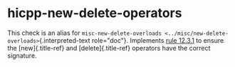 # hicpp-new-delete-operators

This check is an alias for
`misc-new-delete-overloads <../misc/new-delete-overloads>`{.interpreted-text
role="doc"}. Implements [rule
12.3.1](https://www.perforce.com/resources/qac/high-integrity-cpp-coding-standard/special-member-functions)
to ensure the [new]{.title-ref} and [delete]{.title-ref} operators have
the correct signature.
